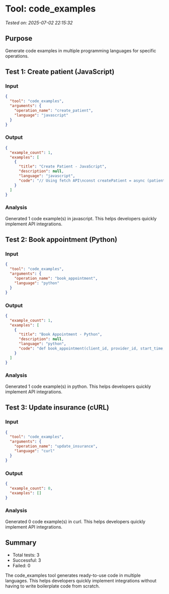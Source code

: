 # Tool: code_examples

*Tested on: 2025-07-02 22:15:32*

## Purpose
Generate code examples in multiple programming languages for specific operations.

## Test 1: Create patient (JavaScript)

### Input
```json
{
  "tool": "code_examples",
  "arguments": {
    "operation_name": "create_patient",
    "language": "javascript"
  }
}
```

### Output
```json
{
  "example_count": 1,
  "examples": [
    {
      "title": "Create Patient - JavaScript",
      "description": null,
      "language": "javascript",
      "code": "// Using fetch API\nconst createPatient = async (patientData) => {\n  const mutation = `\n    mutation CreatePatient($input: CreateClientInput!) {\n      createClient(input: $input) {\n        client {\n          id\n          firstName\n          lastName\n          email\n        }\n        errors {\n        ..."
    }
  ]
}
```

### Analysis
Generated 1 code example(s) in javascript. This helps developers quickly implement API integrations.

## Test 2: Book appointment (Python)

### Input
```json
{
  "tool": "code_examples",
  "arguments": {
    "operation_name": "book_appointment",
    "language": "python"
  }
}
```

### Output
```json
{
  "example_count": 1,
  "examples": [
    {
      "title": "Book Appointment - Python",
      "description": null,
      "language": "python",
      "code": "def book_appointment(client_id, provider_id, start_time, end_time):\n    mutation = \"\"\"\n    mutation BookAppointment($input: CreateAppointmentInput!) {\n      createAppointment(input: $input) {\n        appointment {\n          id\n          startTime\n          endTime  \n          status\n        }\n      ..."
    }
  ]
}
```

### Analysis
Generated 1 code example(s) in python. This helps developers quickly implement API integrations.

## Test 3: Update insurance (cURL)

### Input
```json
{
  "tool": "code_examples",
  "arguments": {
    "operation_name": "update_insurance",
    "language": "curl"
  }
}
```

### Output
```json
{
  "example_count": 0,
  "examples": []
}
```

### Analysis
Generated 0 code example(s) in curl. This helps developers quickly implement API integrations.

## Summary
- Total tests: 3
- Successful: 3
- Failed: 0

The code_examples tool generates ready-to-use code in multiple languages. This helps developers quickly implement integrations without having to write boilerplate code from scratch.
